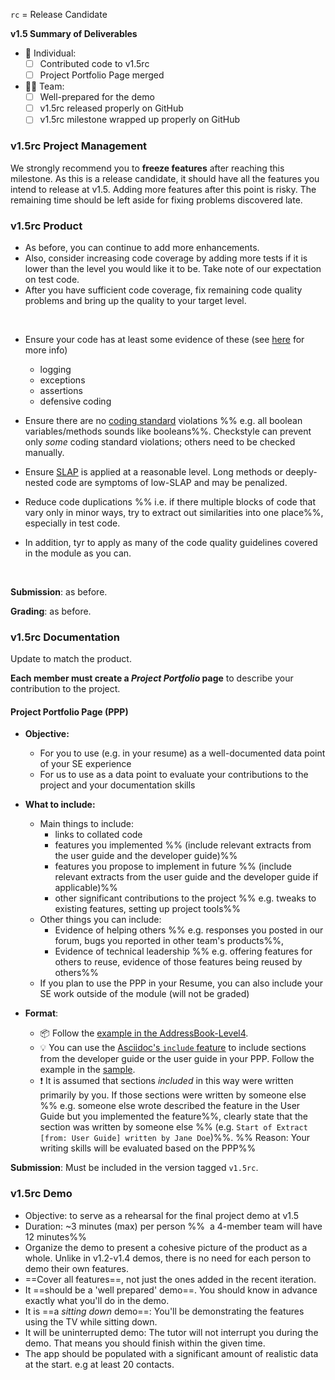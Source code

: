 `rc` = Release Candidate

<tip-box> 

**v1.5 Summary of Deliverables**

* :bust_in_silhouette: Individual:
  - [ ] Contributed code to v1.5rc
  - [ ] Project Portfolio Page merged
* :busts_in_silhouette::busts_in_silhouette: Team:
  - [ ] Well-prepared for the demo
  - [ ] v1.5rc released properly on GitHub
  - [ ] v1.5rc milestone wrapped up properly on GitHub

</tip-box>

### v1.5rc Project Management

We strongly recommend you to **freeze features** after reaching this milestone. As this is a release candidate, it should have all the features you intend to release at v1.5. Adding more features after this point is risky. The remaining time should be left aside for fixing problems discovered late.  

### v1.5rc Product

* As before, you can continue to add more enhancements.
* Also, consider increasing code coverage by adding more tests if it is lower than the level you would like it to be. Take note of <trigger trigger="click" for="modal:v15rc-testingExpectations">our expectation on test code</trigger>. 
* After you have sufficient code coverage, fix remaining code quality problems and bring up the quality to your target level.

<modal title="Admin &raquo; Project Asessement &rarr; Expectation on testing" id="modal:v15rc-testingExpectations">
  <include src="project-testing.md#expectations"/>
</modal>

<panel header=":bulb: Tips: how to score high for code quality" no-close>

* Ensure your code has at least some evidence of these (see [here](../book/errorHandling/index.html) for more info)
  * logging
  * exceptions
  * assertions
  * defensive coding
  
* Ensure there are no [coding standard](https://oss-generic.github.io/process/codingStandards/CodingStandard-Java.html) violations %%&nbsp;e.g. all boolean variables/methods sounds like booleans%%. Checkstyle can prevent only _some_ coding standard violations; others need to be checked manually.

* Ensure [SLAP](../book/codeQuality/maximiseReadability/intermediate/index.html) is applied at a reasonable level. Long methods or deeply-nested code are symptoms of low-SLAP and may be penalized.

* Reduce code duplications %%&nbsp;i.e. if there multiple blocks of code that vary only in minor ways, try to extract out similarities into one place%%, especially in test code. 

* In addition, tyr to apply as many of the <trigger trigger="click" for="modal:v15-codeQuality">code quality guidelines covered in the module</trigger> as you can.

</panel>

<modal large title="Textbook &raquo; Implementation &rarr;" id="modal:v15-codeQuality">
  <include src="../book/codeQuality/index.md"/>
</modal>

**Submission**: as before.

**Grading**: as before.

### v1.5rc Documentation

Update to match the product.

<tip-box type="important"> 

**Each member must create a _Project Portfolio_ page** to describe your contribution to the project. 

</tip-box>

<tip-box> 

<div id="project-portfolio">

#### Project Portfolio Page (PPP)

* **Objective:** 
  * For you to use (e.g. in your resume) as a well-documented data point of your SE experience 
  * For us to use as a data point to evaluate your contributions to the project and your documentation skills

* **What to include:**
  * Main things to include: 
    * links to collated code
    * features you implemented %%&nbsp;(include relevant extracts from the user guide and the developer guide)%%
    * features you propose to implement in future %%&nbsp;(include relevant extracts from the user guide and the developer guide if applicable)%%
    * other significant contributions to the project %%&nbsp;e.g. tweaks to existing features, setting up project tools%%
  * Other things you can include: 
    * Evidence of helping others %%&nbsp;e.g. responses you posted in our forum, bugs you reported in other team's products%%, 
    * Evidence of technical leadership %%&nbsp;e.g. offering features for others to reuse, evidence of those features being reused by others%%
  * If you plan to use the PPP in your Resume, you can also include your SE work outside of the module (will not be graded)

* **Format**:
  * :package: Follow the [example in the AddressBook-Level4](https://nus-cs2103-ay1718s1.github.io/addressbook-level4/team/johndoe.html).
  * :bulb: You can use the [Asciidoc's `include` feature](http://asciidoctor.org/docs/asciidoc-syntax-quick-reference/#include-files) to include sections from the developer guide or the user guide in your PPP. Follow the example in the [sample](https://nus-cs2103-ay1718s1.github.io/addressbook-level4/team/johndoe.html). 
  * :exclamation: It is assumed that sections _included_ in this way were written primarily by you. If those sections were written by someone else %%&nbsp;e.g. someone else wrote described the feature in the User Guide but you implemented the feature%%, clearly state that the section was written by someone else %%&nbsp;(e.g. `Start of Extract [from: User Guide] written by Jane Doe`)%%. %%&nbsp;Reason: Your writing skills will be evaluated based on the PPP%%

</div>
</tip-box>

**Submission**: Must be included in the version tagged `v1.5rc`. 

### v1.5rc Demo

* Objective: to serve as a rehearsal for the final project demo at v1.5
* Duration: ~3 minutes (max) per person %%&nbsp; a 4-member team will have 12 minutes%%
* Organize the demo to present a cohesive picture of the product as a whole. Unlike in v1.2-v1.4 demos, there is no need for each person to demo their own features.
* ==Cover all features==, not just the ones added in the recent iteration.
* It ==should be a 'well prepared' demo==. You should know in advance exactly what you'll do in the demo.
* It is ==a _sitting down_ demo==: You'll be demonstrating the features using the TV while sitting down.
* It will be uninterrupted demo: The tutor will not interrupt you during the demo. That means you should finish within the given time.
* The app should be populated with a significant amount of realistic data at the start. e.g at least 20 contacts.
